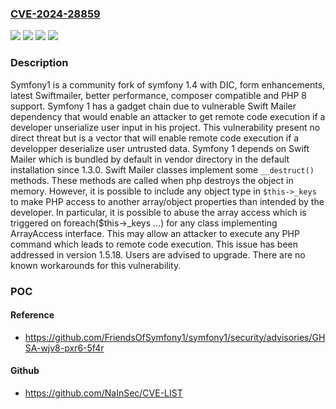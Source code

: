 ### [CVE-2024-28859](https://cve.mitre.org/cgi-bin/cvename.cgi?name=CVE-2024-28859)
![](https://img.shields.io/static/v1?label=Product&message=symfony1&color=blue)
![](https://img.shields.io/static/v1?label=Version&message=%3E%3D%201.3.0%2C%20%3C%201.5.18%20&color=brightgreen)
![](https://img.shields.io/static/v1?label=Version&message=1.3.0%20&color=brightgreen)
![](https://img.shields.io/static/v1?label=Vulnerability&message=CWE-502%3A%20Deserialization%20of%20Untrusted%20Data&color=brightgreen)

### Description

Symfony1 is a community fork of symfony 1.4 with DIC, form enhancements, latest Swiftmailer, better performance, composer compatible and PHP 8 support. Symfony 1 has a gadget chain due to vulnerable Swift Mailer dependency that would enable an attacker to get remote code execution if a developer unserialize user input in his project. This vulnerability present no direct threat but is a vector that will enable remote code execution if a developper deserialize user untrusted data. Symfony 1 depends on Swift Mailer which is bundled by default in vendor directory in the default installation since 1.3.0. Swift Mailer classes implement some `__destruct()` methods. These methods are called when php destroys the object in memory. However, it is possible to include any object type in `$this->_keys` to make PHP access to another array/object properties than intended by the developer. In particular, it is possible to abuse the array access which is triggered on foreach($this->_keys ...) for any class implementing ArrayAccess interface. This may allow an attacker to execute any PHP command which leads to remote code execution. This issue has been addressed in version 1.5.18. Users are advised to upgrade. There are no known workarounds for this vulnerability.

### POC

#### Reference
- https://github.com/FriendsOfSymfony1/symfony1/security/advisories/GHSA-wjv8-pxr6-5f4r

#### Github
- https://github.com/NaInSec/CVE-LIST

